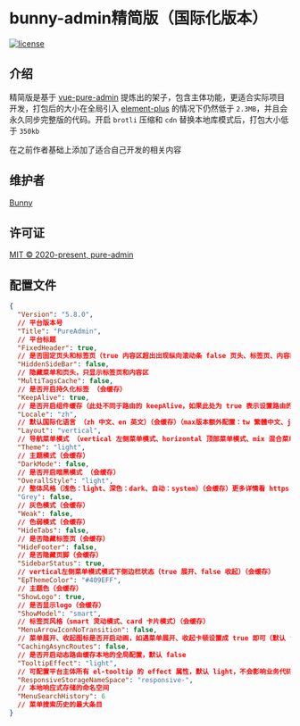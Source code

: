 <h1>bunny-admin精简版（国际化版本）</h1>

[![license](https://img.shields.io/github/license/pure-admin/vue-pure-admin.svg)](LICENSE)

## 介绍

精简版是基于 [vue-pure-admin](https://github.com/pure-admin/vue-pure-admin)
提炼出的架子，包含主体功能，更适合实际项目开发，打包后的大小在全局引入 [element-plus](https://element-plus.org)
的情况下仍然低于 `2.3MB`，并且会永久同步完整版的代码。开启 `brotli` 压缩和 `cdn` 替换本地库模式后，打包大小低于 `350kb`

在之前作者基础上添加了适合自己开发的相关内容

## 维护者

[Bunny](https://gitee.com/BunnyBoss/bunny-admin-element-thin)

## 许可证

[MIT © 2020-present, pure-admin](./LICENSE)

## 配置文件

```json
{
  "Version": "5.8.0",
  // 平台版本号
  "Title": "PureAdmin",
  // 平台标题
  "FixedHeader": true,
  // 是否固定页头和标签页（true 内容区超出出现纵向滚动条 false 页头、标签页、内容区可纵向滚动）
  "HiddenSideBar": false,
  // 隐藏菜单和页头，只显示标签页和内容区
  "MultiTagsCache": false,
  // 是否开启持久化标签 （会缓存）
  "KeepAlive": true,
  // 是否开启组件缓存（此处不同于路由的 keepAlive，如果此处为 true 表示设置路由的 keepAlive 起效，反之设置 false 屏蔽平台整体的 keepAlive，即使路由设置了keepAlive 也不再起作用）
  "Locale": "zh",
  // 默认国际化语言 （zh 中文、en 英文）（会缓存）（max版本额外配置：tw 繁體中文、ja 日语、ko 韩语）
  "Layout": "vertical",
  // 导航菜单模式 （vertical 左侧菜单模式、horizontal 顶部菜单模式、mix 混合菜单模式）（会缓存）（max版本额外配置：double 左侧双栏菜单模式）
  "Theme": "light",
  // 主题模式（会缓存）
  "DarkMode": false,
  // 是否开启暗黑模式 （会缓存）
  "OverallStyle": "light",
  // 整体风格（浅色：light、深色：dark、自动：system）（会缓存）更多详情看 https://github.com/pure-admin/vue-pure-admin/commit/dd783136229da9e291b518df93227111f4216ad0#commitcomment-137027417
  "Grey": false,
  // 灰色模式（会缓存）
  "Weak": false,
  // 色弱模式（会缓存）
  "HideTabs": false,
  // 是否隐藏标签页（会缓存）
  "HideFooter": false,
  // 是否隐藏页脚（会缓存）
  "SidebarStatus": true,
  // vertical左侧菜单模式模式下侧边栏状态（true 展开、false 收起）（会缓存）
  "EpThemeColor": "#409EFF",
  // 主题色（会缓存）
  "ShowLogo": true,
  // 是否显示logo（会缓存）
  "ShowModel": "smart",
  // 标签页风格（smart 灵动模式、card 卡片模式）（会缓存）
  "MenuArrowIconNoTransition": false,
  // 菜单展开、收起图标是否开启动画，如遇菜单展开、收起卡顿设置成 true 即可（默认 false，开启动画）
  "CachingAsyncRoutes": false,
  // 是否开启动态路由缓存本地的全局配置，默认 false
  "TooltipEffect": "light",
  // 可配置平台主体所有 el-tooltip 的 effect 属性，默认 light，不会影响业务代码
  "ResponsiveStorageNameSpace": "responsive-",
  // 本地响应式存储的命名空间
  "MenuSearchHistory": 6
  // 菜单搜索历史的最大条目
}

```